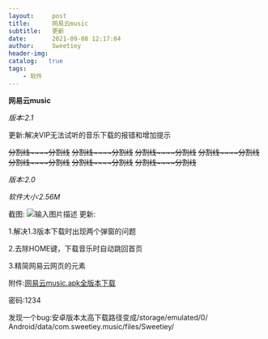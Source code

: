 ```yaml
---
layout:     post
title:      网易云music
subtitle:   更新
date:       2021-09-08 12:17:04
author:     Sweetiey
header-img: 
catalog:   true
tags:
    - 软件
---
```

**网易云music**

*版本:2.1*

更新:解决VIP无法试听的音乐下载的报错和增加提示

~~分割线~~~~分割线~~ ~~分割线~~~~分割线~~ ~~分割线~~~~分割线~~ ~~分割线~~~~分割线~~ ~~分割线~~~~分割线~~ ~~分割线~~~~分割线~~ ~~分割线~~~~分割线~~

*版本:2.0*

*软件大小:2.56M*

截图:
![输入图片描述](https://z3.ax1x.com/2021/09/08/h74N2F.jpg)
更新:

1.解决1.3版本下载时出现两个弹窗的问题

2.去除HOME键，下载音乐时自动跳回首页

3.精简网易云网页的元素

附件:[网易云music.apk全版本下载](https://tz6.lanzoui.com/b0308jmzi)

密码:1234

发现一个bug:安卓版本太高下载路径变成/storage/emulated/0/
Android/data/com.sweetiey.music/files/Sweetiey/

